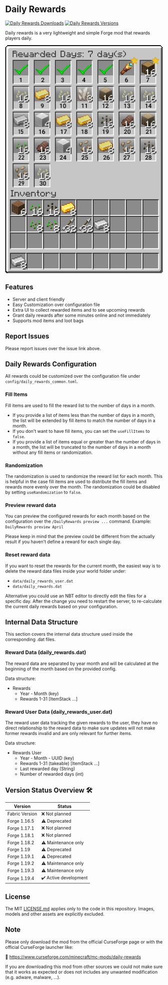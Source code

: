 # Daily Rewards

[![Daily Rewards Downloads](http://cf.way2muchnoise.eu/full_628798_downloads.svg)](https://www.curseforge.com/minecraft/mc-mods/daily-rewards)
[![Daily Rewards Versions](http://cf.way2muchnoise.eu/versions/Minecraft_628798_all.svg)](https://www.curseforge.com/minecraft/mc-mods/daily-rewards)

Daily rewards is a very lightweight and simple Forge mod that rewards players daily.

![Daily Rewards Screenshot](examples/daily_rewards_screen.png)

## Features

- Server and client friendly
- Easy Customization over configuration file
- Extra UI to collect rewarded items and to see upcoming rewards
- Grant daily rewards after some minutes online and not immediately
- Supports mod items and loot bags

## Report Issues

Please report issues over the issue link above.

## Daily Rewards Configuration

All rewards could be customized over the configuration file under `config/daily_rewards_common.toml`.

### Fill Items

Fill items are used to fill the reward list to the number of days in a month.

- If you provide a list of items less than the number of days in a month, the list will be extended by fill items to match the number of days in a month.
- If you don't want to have fill items, you can set the `useFillItems` to `false`.
- If you provide a list of items equal or greater than the number of days in a month, the list will be truncated to the number of days in a month without any fill items or randomization.

### Randomization

The randomization is used to randomize the reward list for each month.
This is helpful in the case fill items are used to distribute the fill items and rewards more evenly over the month.
The randomization could be disabled by setting `useRandomization` to `false`.

### Preview reward data

You can preview the configured rewards for each month based on the configuration over the `/DailyRewards preview ...` command.
Example: `DailyRewards preview April`

Please keep in mind that the preview could be different from the actually result if you haven't define a reward for each single day.

### Reset reward data

If you want to reset the rewards for the current month, the easiest way is to delete the reward data files inside your world folder under:

- `data/daily_rewards_user.dat`
- `data/daily_rewards.dat`

Alternative you could use an NBT editor to directly edit the files for a specific day.
After the change you need to restart the server, to re-calculate the current daily rewards based on your configuration.

## Internal Data Structure

This section covers the internal data structure used inside the corresponding .dat files.

### Reward Data (daily_rewards.dat)

The reward data are separated by year month and will be calculated at the beginning of the month based on the provided config.

Data structure:

- Rewards
  - Year - Month (key)
  - Rewards 1-31 [ItemStack ...]

### Reward User Data (daily_rewards_user.dat)

The reward user data tracking the given rewards to the user, they have no direct relationship to the reward data to make sure updates will not make former rewards invalid and are only relevant for further items.

Data structure:

- Rewards User
  - Year - Month - UUID (key)
  - Rewards 1-31 (takeable) [ItemStack ...]
  - Last rewarded day (String)
  - Number of rewarded days (int)

## Version Status Overview 🛠️

| Version        | Status                |
| -------------- | --------------------- |
| Fabric Version | ❌ Not planned        |
| Forge 1.16.5   | ⚠️ Deprecated         |
| Forge 1.17.1   | ❌ Not planned        |
| Forge 1.18.1   | ❌ Not planned        |
| Forge 1.18.2   | ⚠️ Maintenance only   |
| Forge 1.19     | ⚠️ Deprecated         |
| Forge 1.19.1   | ⚠️ Deprecated         |
| Forge 1.19.2   | ⚠️ Maintenance only   |
| Forge 1.19.3   | ⚠️ Maintenance only |
| Forge 1.19.4   | ✔️ Active development |

## License

The MIT [LICENSE.md](LICENSE.md) applies only to the code in this repository. Images, models and other assets are explicitly excluded.

## Note

Please only download the mod from the official CurseForge page or with the official CurseForge launcher like:

🚀 <https://www.curseforge.com/minecraft/mc-mods/daily-rewards>

If you are downloading this mod from other sources we could not make sure that it works as expected or does not includes any unwanted modification (e.g. adware, malware, ...).
